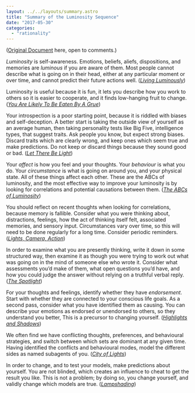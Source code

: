 ```yaml
---
layout: ../../layouts/summary.astro
title: "Summary of the Luminosity Sequence"
date: "2017-05-30"
categories: 
  - "rationality"
---
```


([Original Document](https://docs.google.com/document/d/1cE7BzQGljKfYAs-OJ5Q7lb68m8e2iz4tqCDsk5Cswno/edit?usp=sharing) here, open to comments.)

_Luminosity_ is self-awareness. Emotions, beliefs, aliefs, dispositions, and memories are _luminous_ if you are aware of them. Most people cannot describe what is going on in their head, either at any particular moment or over time, and cannot predict their future actions well. ([_Living Luminously_](http://lesswrong.com/lw/1xh/living_luminously/))

Luminosity is useful because it is fun, it lets you describe how you work to others so it is easier to cooperate, and it finds low-hanging fruit to change. ([_You Are Likely To Be Eaten By A Grue_](http://lesswrong.com/lw/1xi/you_are_likely_to_be_eaten_by_a_grue/))

Your introspection is a poor starting point, because it is riddled with biases and self-deception. A better start is taking the outside view of yourself as an average human, then taking personality tests like Big Five, intelligence types, that suggest traits. Ask people you know, but expect strong biases. Discard traits which are clearly wrong, and keep ones which seem true and make predictions. Do not keep or discard things because they sound good or bad. ([_Let There Be Light_](http://lesswrong.com/lw/1xq/let_there_be_light/))

Your _affect_ is how you feel and your thoughts. Your _behaviour_ is what you do. Your _circumstance_ is what is going on around you, and your physical state. All of these things affect each other. These are the ABCs of luminosity, and the most effective way to improve your luminosity is by looking for correlations and potential causations between them. ([_The ABCs of Luminosity_](http://lesswrong.com/lw/1y0/the_abcs_of_luminosity/))

You should reflect on recent thoughts when looking for correlations, because memory is fallible. Consider what you were thinking about, distractions, feelings, how the act of thinking itself felt, associated memories, and sensory input. Circumstances vary over time, so this will need to be done regularly for a long time. Consider periodic reminders. ([_Lights, Camera, Action_](http://lesswrong.com/lw/1yb/lights_camera_action/))

In order to examine what you are presently thinking, write it down in some structured way, then examine it as though you were trying to work out what was going on in the mind of someone else who wrote it. Consider what assessments you’d make of them, what open questions you’d have, and how you could judge the answer without relying on a truthful verbal reply. ([_The Spotlight_](http://lesswrong.com/lw/1za/the_spotlight/))

For your thoughts and feelings, identify whether they have _endorsement_. Start with whether they are connected to your conscious life goals. As a second pass, consider what you have identified them as causing. You can describe your emotions as endorsed or unendorsed to others, so they understand you better, This is a precursor to changing yourself. ([_Highlights and Shadows_](http://lesswrong.com/lw/209/highlights_and_shadows/))

We often find we have conflicting thoughts, preferences, and behavioural strategies, and switch between which sets are dominant at any given time. Having identified the conflicts and behavioural modes, model the different sides as named subagents of you. ([_City of Lights_](http://lesswrong.com/lw/20r/city_of_lights/))

In order to change, and to test your models, make predictions about yourself. You are not blinded, which creates an influence to cheat to get the result you like. This is not a problem; by doing so, you change yourself, and validly change which models are true. ([_Lampshading_](http://lesswrong.com/lw/21l/lampshading/))
